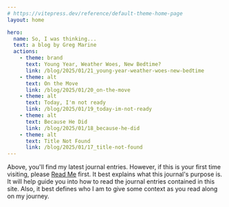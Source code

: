 ```yaml
---
# https://vitepress.dev/reference/default-theme-home-page
layout: home

hero:
  name: So, I was thinking...
  text: a blog by Greg Marine
  actions:
    - theme: brand
      text: Young Year, Weather Woes, New Bedtime?
      link: /blog/2025/01/21_young-year-weather-woes-new-bedtime
    - theme: alt
      text: On the Move
      link: /blog/2025/01/20_on-the-move
    - theme: alt
      text: Today, I'm not ready
      link: /blog/2025/01/19_today-im-not-ready
    - theme: alt
      text: Because He Did
      link: /blog/2025/01/18_because-he-did
    - theme: alt
      text: Title Not Found
      link: /blog/2025/01/17_title-not-found
---
```


Above, you'll find my latest journal entries. However, if this is your first time visiting, please [Read Me](read-me) first. It best explains what this journal's purpose is. It will help guide you into how to read the journal entries contained in this site. Also, it best defines who I am to give some context as you read along on my journey.